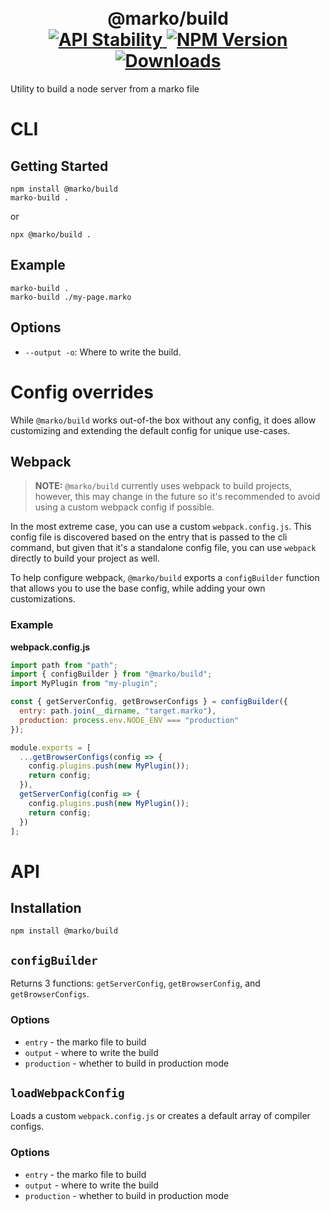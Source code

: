 <h1 align="center">
  <!-- Logo -->
  <br/>
  @marko/build
	<br/>

  <!-- Stability -->
  <a href="https://nodejs.org/api/documentation.html#documentation_stability_index">
    <img src="https://img.shields.io/badge/stability-stable-green.svg" alt="API Stability"/>
  </a>
  <!-- NPM Version -->
  <a href="https://npmjs.org/package/@marko/build">
    <img src="https://img.shields.io/npm/v/@marko/build.svg" alt="NPM Version"/>
  </a>
  <!-- Downloads -->
  <a href="https://npmjs.org/package/@marko/build">
    <img src="https://img.shields.io/npm/dm/@marko/build.svg" alt="Downloads"/>
  </a>
</h1>

Utility to build a node server from a marko file

# CLI

## Getting Started

```terminal
npm install @marko/build
marko-build .
```

or

```terminal
npx @marko/build .
```

## Example

```terminal
marko-build .
marko-build ./my-page.marko
```

## Options

- `--output -o`: Where to write the build.

# Config overrides

While `@marko/build` works out-of-the box without any config, it does allow customizing and extending the default config for unique use-cases.

## Webpack

> **NOTE:** `@marko/build` currently uses webpack to build projects, however, this may change in the future so it's recommended to avoid using a custom webpack config if possible.

In the most extreme case, you can use a custom `webpack.config.js`. This config file is discovered based on the entry that is passed to the cli command, but given that it's a standalone config file, you can use `webpack` directly to build your project as well.

To help configure webpack, `@marko/build` exports a `configBuilder` function that allows you to use the base config, while adding your own customizations.

### Example

**webpack.config.js**

```js
import path from "path";
import { configBuilder } from "@marko/build";
import MyPlugin from "my-plugin";

const { getServerConfig, getBrowserConfigs } = configBuilder({
  entry: path.join(__dirname, "target.marko"),
  production: process.env.NODE_ENV === "production"
});

module.exports = [
  ...getBrowserConfigs(config => {
    config.plugins.push(new MyPlugin());
    return config;
  }),
  getServerConfig(config => {
    config.plugins.push(new MyPlugin());
    return config;
  })
];
```

# API

## Installation

```terminal
npm install @marko/build
```

## `configBuilder`

Returns 3 functions: `getServerConfig`, `getBrowserConfig`, and `getBrowserConfigs`.

### Options

- `entry` - the marko file to build
- `output` - where to write the build
- `production` - whether to build in production mode

## `loadWebpackConfig`

Loads a custom `webpack.config.js` or creates a default array of compiler configs.

### Options

- `entry` - the marko file to build
- `output` - where to write the build
- `production` - whether to build in production mode
